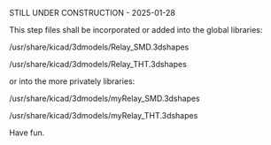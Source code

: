 STILL UNDER CONSTRUCTION - 2025-01-28

This step files shall be incorporated or added into the global libraries:

/usr/share/kicad/3dmodels/Relay_SMD.3dshapes

/usr/share/kicad/3dmodels/Relay_THT.3dshapes

or into the more privately libraries:

/usr/share/kicad/3dmodels/myRelay_SMD.3dshapes

/usr/share/kicad/3dmodels/myRelay_THT.3dshapes

Have fun.

